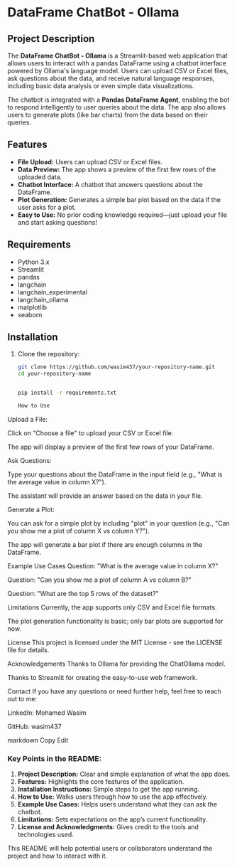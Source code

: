 
# DataFrame ChatBot - Ollama

## Project Description

The **DataFrame ChatBot - Ollama** is a Streamlit-based web application that allows users to interact with a pandas DataFrame using a chatbot interface powered by Ollama's language model. Users can upload CSV or Excel files, ask questions about the data, and receive natural language responses, including basic data analysis or even simple data visualizations.

The chatbot is integrated with a **Pandas DataFrame Agent**, enabling the bot to respond intelligently to user queries about the data. The app also allows users to generate plots (like bar charts) from the data based on their queries.

## Features

- **File Upload:** Users can upload CSV or Excel files.
- **Data Preview:** The app shows a preview of the first few rows of the uploaded data.
- **Chatbot Interface:** A chatbot that answers questions about the DataFrame.
- **Plot Generation:** Generates a simple bar plot based on the data if the user asks for a plot.
- **Easy to Use:** No prior coding knowledge required—just upload your file and start asking questions!

## Requirements

- Python 3.x
- Streamlit
- pandas
- langchain
- langchain_experimental
- langchain_ollama
- matplotlib
- seaborn

## Installation

1. Clone the repository:

   ```bash
   git clone https://github.com/wasim437/your-repository-name.git
   cd your-repository-name


   pip install -r requirements.txt

   How to Use
Upload a File:

Click on "Choose a file" to upload your CSV or Excel file.

The app will display a preview of the first few rows of your DataFrame.

Ask Questions:

Type your questions about the DataFrame in the input field (e.g., "What is the average value in column X?").

The assistant will provide an answer based on the data in your file.

Generate a Plot:

You can ask for a simple plot by including "plot" in your question (e.g., "Can you show me a plot of column X vs column Y?").

The app will generate a bar plot if there are enough columns in the DataFrame.


Example Use Cases
Question: "What is the average value in column X?"

Question: "Can you show me a plot of column A vs column B?"

Question: "What are the top 5 rows of the dataset?"


Limitations
Currently, the app supports only CSV and Excel file formats.

The plot generation functionality is basic; only bar plots are supported for now.

License
This project is licensed under the MIT License - see the LICENSE file for details.

Acknowledgements
Thanks to Ollama for providing the ChatOllama model.

Thanks to Streamlit for creating the easy-to-use web framework.

Contact
If you have any questions or need further help, feel free to reach out to me:

LinkedIn: Mohamed Wasim

GitHub: wasim437

markdown
Copy
Edit

### Key Points in the README:
1. **Project Description:** Clear and simple explanation of what the app does.
2. **Features:** Highlights the core features of the application.
3. **Installation Instructions:** Simple steps to get the app running.
4. **How to Use:** Walks users through how to use the app effectively.
5. **Example Use Cases:** Helps users understand what they can ask the chatbot.
6. **Limitations:** Sets expectations on the app’s current functionality.
7. **License and Acknowledgments:** Gives credit to the tools and technologies used.

This README will help potential users or collaborators understand the project and how to interact with it.












